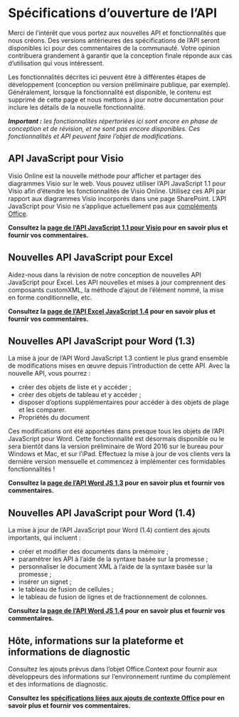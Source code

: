 # <a name="open-api-specifications"></a>Spécifications d’ouverture de l’API

Merci de l’intérêt que vous portez aux nouvelles API et fonctionnalités que nous créons. Des versions antérieures des spécifications de l’API seront disponibles ici pour des commentaires de la communauté. Votre opinion contribuera grandement à garantir que la conception finale réponde aux cas d’utilisation qui vous intéressent. 

Les fonctionnalités décrites ici peuvent être à différentes étapes de développement (conception ou version préliminaire publique, par exemple). Généralement, lorsque la fonctionnalité est disponible, le contenu est supprimé de cette page et nous mettons à jour notre documentation pour inclure les détails de la nouvelle fonctionnalité. 

_**Important :** les fonctionnalités répertoriées ici sont encore en phase de conception et de révision, et ne sont pas encore disponibles. Ces fonctionnalités et API peuvent faire l’objet de modifications._

## <a name="visio-javascript-apis"></a>API JavaScript pour Visio
Visio Online est la nouvelle méthode pour afficher et partager des diagrammes Visio sur le web. Vous pouvez utiliser l’API JavaScript 1.1 pour Visio afin d’étendre les fonctionnalités de Visio Online. Utilisez ces API par rapport aux diagrammes Visio incorporés dans une page SharePoint. L’API JavaScript pour Visio ne s’applique actuellement pas aux [compléments Office](https://dev.office.com/docs/add-ins/overview/office-add-ins).

**Consultez la [page de l’API JavaScript 1.1 pour Visio](https://github.com/OfficeDev/office-js-docs/tree/VisioJs_1.1_Openspec) pour en savoir plus et fournir vos commentaires.**

## <a name="new-excel-javascript-apis"></a>Nouvelles API JavaScript pour Excel
Aidez-nous dans la révision de notre conception de nouvelles API JavaScript pour Excel. Les API nouvelles et mises à jour comprennent des composants customXML, la méthode d’ajout de l’élément nommé, la mise en forme conditionnelle, etc. 

**Consultez la [page de l’API Excel JavaScript 1.4](https://github.com/OfficeDev/office-js-docs/tree/ExcelJs_1.4_OpenSpec) pour en savoir plus et fournir vos commentaires.**

## <a name="new-word-javascript-apis-13"></a>Nouvelles API JavaScript pour Word (1.3)
La mise à jour de l’API Word JavaScript 1.3 contient le plus grand ensemble de modifications mises en œuvre depuis l’introduction de cette API. Avec la nouvelle API, vous pourrez : 

* créer des objets de liste et y accéder ;
* créer des objets de tableau et y accéder ;
* disposer d’options supplémentaires pour accéder à des objets de plage et les comparer.
* Propriétés du document

Ces modifications ont été apportées dans presque tous les objets de l’API JavaScript pour Word. Cette fonctionnalité est désormais disponible ou le sera bientôt dans la version préliminaire de Word 2016 sur le bureau pour Windows et Mac, et sur l’iPad. Effectuez la mise à jour de vos clients vers la dernière version mensuelle et commencez à implémenter ces formidables fonctionnalités !

**Consultez la [page de l’API Word JS 1.3](https://github.com/OfficeDev/office-js-docs/tree/WordJs_1.3_Openspec/word) pour en savoir plus et fournir vos commentaires.**

## <a name="new-word-javascript-apis-14"></a>Nouvelles API JavaScript pour Word (1.4)
La mise à jour de l’API JavaScript pour Word (1.4) contient des ajouts importants, qui incluent :

* créer et modifier des documents dans la mémoire ;
* paramétrer les API à l’aide de la syntaxe basée sur la promesse ;
* personnaliser le document XML à l’aide de la syntaxe basée sur la promesse ;
* insérer un signet ; 
* le tableau de fusion de cellules ;
* le tableau de fusion de lignes et de fractionnement de colonnes.

**Consultez la [page de l’API Word JS 1.4](https://github.com/OfficeDev/office-js-docs/tree/WordJs_1.4_OpenSpec) pour en savoir plus et fournir vos commentaires.**

## <a name="host-platform-information-and-diagnostic-information"></a>Hôte, informations sur la plateforme et informations de diagnostic 
Consultez les ajouts prévus dans l’objet Office.Context pour fournir aux développeurs des informations sur l’environnement runtime du complément et des informations de diagnostic. 

**Consultez les [spécifications liées aux ajouts de contexte Office](https://github.com/OfficeDev/office-js-docs/tree/ContextAdditions_OpenSpec) pour en savoir plus et fournir vos commentaires.**

